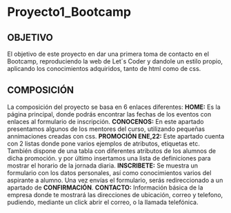 # Proyecto1_Bootcamp
## OBJETIVO
El objetivo de este proyecto en dar una primera toma de contacto en el Bootcamp, reproduciendo  la web de Let´s Coder y dandole un estilo propio, aplicando los conocimientos adquiridos, tanto de html como de css.
## COMPOSICIÓN
La composición del proyecto se basa en 6 enlaces diferentes:
    **HOME:** Es la página principal, donde podrás encontrar las fechas de los eventos con enlaces al formulario de inscripción.
    **CONOCENOS:** En este apartado presentamos algunos de los mentores del curso, utilizando pequeñas annimaciones creadas con css.
    **PROMOCIÓN ENE,22:** Este apartado cuenta con 2 listas donde pone varios ejemplos de atributos, etiquetas etc. También dispone de una tabla con diferentes atributos de los alumnos de dicha promoción. y por último insertamos una lista de definiciones para mostrar el horario de la jornada diaria.
    **INSCRIBETE:** Se muestra un formulario con los datos personales, así como conocimientos varios del aspirante a alumno. Una vez envías el formulario, serás redireccionado a un apartado de **CONFIRMACIÓN**.
   **CONTACTO:** Información básica de la empresa donde te mostrará las direcciones de ubicación, correo y telefono, pudiendo, mediante un click abrir el correo, o la llamada telefónica.
